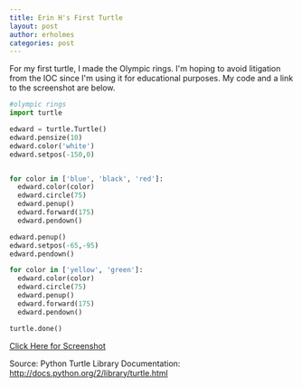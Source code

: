 ```yaml
---
title: Erin H's First Turtle
layout: post
author: erholmes
categories: post
---
```


For my first turtle, I made the Olympic rings. I'm hoping to avoid litigation from the IOC since I'm using it for educational purposes. My code and a link to the screenshot are below.

```python
#olympic rings
import turtle

edward = turtle.Turtle()
edward.pensize(10)
edward.color('white')
edward.setpos(-150,0)


for color in ['blue', 'black', 'red']:
  edward.color(color)
  edward.circle(75)
  edward.penup()
  edward.forward(175)
  edward.pendown()

edward.penup()
edward.setpos(-65,-95)
edward.pendown()

for color in ['yellow', 'green']:
  edward.color(color)
  edward.circle(75)
  edward.penup()
  edward.forward(175)
  edward.pendown()

turtle.done()
```

[Click Here for Screenshot](http://www.unc.edu/~erholmes/olympic_rings.png)

Source: 
Python Turtle Library Documentation: http://docs.python.org/2/library/turtle.html
